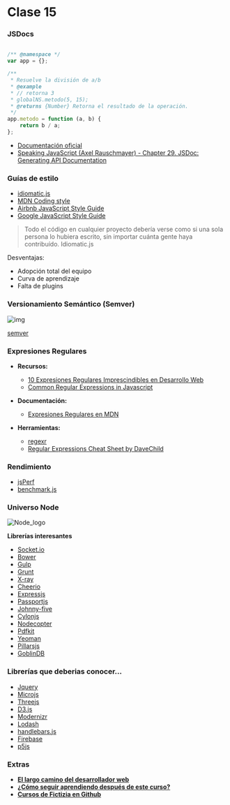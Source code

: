 # Clase 15

### JSDocs

```javascript

/** @namespace */
var app = {};

/**
 * Resuelve la división de a/b
 * @example
 * // retorna 3
 * globalNS.metodo(5, 15);
 * @returns {Number} Retorna el resultado de la operación.
 */
app.metodo = function (a, b) {
    return b / a;
};
```

- [Documentación oficial](http://usejsdoc.org/tags-example.html)
- [Speaking JavaScript (Axel Rauschmayer) - Chapter 29. JSDoc: Generating API Documentation](http://speakingjs.com/es5/ch29.html)

### Guías de estilo

- [idiomatic.js](https://github.com/rwaldron/idiomatic.js/)
- [MDN Coding style](https://developer.mozilla.org/en-US/docs/Mozilla/Developer_guide/Coding_Style#JavaScript_practices)
- [Airbnb JavaScript Style Guide](https://github.com/airbnb/javascript)
- [Google JavaScript Style Guide](https://google.github.io/styleguide/javascriptguide.xml)


> Todo el código en cualquier proyecto debería verse como si una sola persona lo hubiera escrito, sin importar cuánta gente haya contribuído. 
> Idiomatic.js

Desventajas:
- Adopción total del equipo
- Curva de aprendizaje
- Falta de plugins

### Versionamiento Semántico (Semver)

![img](https://blog.gopheracademy.com/postimages/advent-2015/semver.png)

[semver](http://semver.org/lang/es/)

### Expresiones Regulares 

- **Recursos:**
    - [10 Expresiones Regulares Imprescindibles en Desarrollo Web](http://web.ontuts.com/snippets/10-expresiones-regulares-imprescindibles-en-desarrollo-web/)
    - [Common Regular Expressions in Javascript](http://geniuscarrier.com/common-regular-expressions-in-javascript/)

- **Documentación:**
    - [Expresiones Regulares en MDN](https://developer.mozilla.org/es/docs/Web/JavaScript/Guide/Regular_Expressions)

- **Herramientas:**
    - [regexr](http://regexr.com/) 
    - [Regular Expressions Cheat Sheet by DaveChild](http://www.cheatography.com/davechild/cheat-sheets/regular-expressions/)


### Rendimiento
- [jsPerf](http://jsperf.com/)
- [benchmark.js](http://benchmarkjs.com/)


### Universo Node

![Node_logo](https://nodejs.org/static/images/logos/nodejs.png)

**Librerías interesantes**
- [Socket.io](https://www.npmjs.com/package/socket.io)
- [Bower](https://www.npmjs.com/package/bower)
- [Gulp](https://www.npmjs.com/package/gulp)
- [Grunt](https://www.npmjs.com/package/grunt)
- [X-ray](https://www.npmjs.com/package/x-ray)
- [Cheerio](https://www.npmjs.com/package/cheerio)
- [Expressjs](http://expressjs.com/)
- [Passportjs](http://passportjs.org/)
- [Johnny-five](http://johnny-five.io/)
- [Cylonjs](https://cylonjs.com/)
- [Nodecopter](http://www.nodecopter.com/hack)
- [Pdfkit](http://pdfkit.org/)
- [Yeoman](http://yeoman.io/)
- [Pillarsjs](http://pillarsjs.com/)
- [GoblinDB](http://goblindb.osweekends.com/)


### Librerías que deberias conocer...

- [Jquery](https://jquery.com/)
- [Microjs](http://microjs.com/#)
- [Threejs](http://threejs.org/)
- [D3.js](http://d3js.org/)
- [Modernizr](https://modernizr.com/)
- [Lodash](https://lodash.com/)
- [handlebars.js](http://handlebarsjs.com/)
- [Firebase](http://firebase.com/)
- [p5js](http://p5js.org/)

### Extras

- **[El largo camino del desarrollador web](https://coggle.it/diagram/52e97f8c5a143de239005d1b/56212c4e4c505e0045c0d3bda59b77e5977c2c9bd40f3fd0b451bdcf8da4aa52)**
- **[¿Cómo seguir aprendiendo después de este curso?](extra.md)**
- **[Cursos de Fictizia en Github](https://github.com/Fictizia)**
